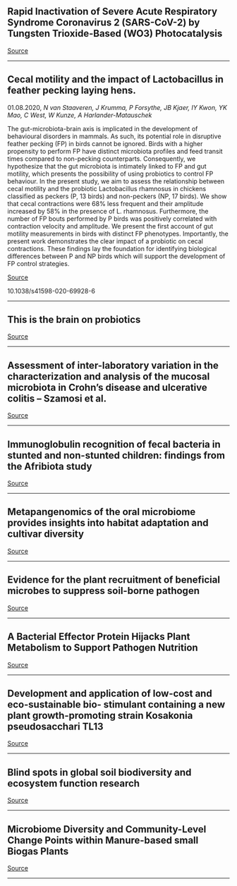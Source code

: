 ## Rapid Inactivation of Severe Acute Respiratory Syndrome Coronavirus 2 (SARS-CoV-2) by Tungsten Trioxide-Based (WO3) Photocatalysis

[Source](https://www.biorxiv.org/content/10.1101/2020.08.01.232199v1?%3Fcollection=)

---

## Cecal motility and the impact of Lactobacillus in feather pecking laying hens.
 01.08.2020, _N van Staaveren, J Krumma, P Forsythe, JB Kjaer, IY Kwon, YK Mao, C West, W Kunze, A Harlander-Matauschek_


The gut-microbiota-brain axis is implicated in the development of behavioural disorders in mammals. As such, its potential role in disruptive feather pecking (FP) in birds cannot be ignored. Birds with a higher propensity to perform FP have distinct microbiota profiles and feed transit times compared to non-pecking counterparts. Consequently, we hypothesize that the gut microbiota is intimately linked to FP and gut motility, which presents the possibility of using probiotics to control FP behaviour. In the present study, we aim to assess the relationship between cecal motility and the probiotic Lactobacillus rhamnosus in chickens classified as peckers (P, 13 birds) and non-peckers (NP, 17 birds). We show that cecal contractions were 68% less frequent and their amplitude increased by 58% in the presence of L. rhamnosus. Furthermore, the number of FP bouts performed by P birds was positively correlated with contraction velocity and amplitude. We present the first account of gut motility measurements in birds with distinct FP phenotypes. Importantly, the present work demonstrates the clear impact of a probiotic on cecal contractions. These findings lay the foundation for identifying biological differences between P and NP birds which will support the development of FP control strategies.

[Source](https://science.sciencemag.org/content/369/6503/519.2)

10.1038/s41598-020-69928-6

---

## This is the brain on probiotics

[Source](https://science.sciencemag.org/content/369/6503/519.2)

---

## Assessment of inter-laboratory variation in the characterization and analysis of the mucosal microbiota in Crohn’s disease and ulcerative colitis – Szamosi et al.

[Source](https://www.frontiersin.org/articles/10.3389/fmicb.2020.02028/abstract)

---

## Immunoglobulin recognition of fecal bacteria in stunted and non-stunted children: findings from the Afribiota study

[Source](https://microbiomejournal.biomedcentral.com/articles/10.1186/s40168-020-00890-1)

---

## Metapangenomics of the oral microbiome provides insights into habitat adaptation and cultivar diversity

[Source](https://www.biorxiv.org/content/10.1101/2020.05.01.072496v2.abstract?%3Fcollection=)

---

## Evidence for the plant recruitment of beneficial microbes to suppress soil-borne pathogen

[Source](https://www.biorxiv.org/content/10.1101/2020.07.31.231886v1?%3Fcollection=)

---

## A Bacterial Effector Protein Hijacks Plant Metabolism to Support Pathogen Nutrition

[Source](https://www.cell.com/cell-host-microbe/fulltext/S1931-3128(20)30399-1)

---

## Development and application of low-cost and eco-sustainable bio- stimulant containing a new plant growth-promoting strain Kosakonia pseudosacchari TL13

[Source](https://www.frontiersin.org/articles/10.3389/fmicb.2020.02044/abstract)

---

## Blind spots in global soil biodiversity and ecosystem function research

[Source](https://www.nature.com/articles/s41467-020-17688-2)

---

## Microbiome Diversity and Community-Level Change Points within Manure-based small Biogas Plants

[Source](https://www.mdpi.com/2076-2607/8/8/1169)

---

